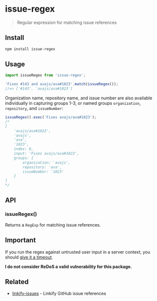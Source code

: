 # issue-regex

> Regular expression for matching issue references

## Install

```sh
npm install issue-regex
```

## Usage

```js
import issueRegex from 'issue-regex';

'Fixes #143 and avajs/ava#1023'.match(issueRegex());
//=> ['#143', 'avajs/ava#1023']
```

Organization name, repository name, and issue number are also available individually in capturing groups 1-3, or named groups `organization`, `repository`, and `issueNumber`:

```js
issueRegex().exec('Fixes avajs/ava#1023');
/*
[
	'avajs/ava#1023',
	'avajs',
	'ava',
	'1023',
	index: 6,
	input: 'Fixes avajs/ava#1023',
	groups: {
		organization: 'avajs',
		repository: 'ava',
		issueNumber: '1023'
	}
]
*/
```

## API

### issueRegex()

Returns a `RegExp` for matching issue references.

## Important

If you run the regex against untrusted user input in a server context, you should [give it a timeout](https://github.com/sindresorhus/super-regex).

**I do not consider ReDoS a valid vulnerability for this package.**

## Related

- [linkify-issues](https://github.com/sindresorhus/linkify-issues) - Linkify GitHub issue references
